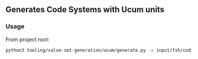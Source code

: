 ## Generates Code Systems with Ucum units
### Usage
From project root:
```bash
python3 tooling/value-set-generation/ucum/generate.py -o input/fsh/coding-system/ucum
```
